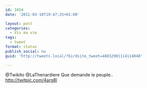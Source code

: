 ```yaml
---
id: 3454
date: '2011-03-18T19:47:25+01:00'

layout: post
categories:
  - Vis ma vie
tags:
  - tweet
format: status
publish_social: no
guid: 'http://tweets.local/?birdsite_tweet=48832901114114048'

---
```


@Twikito @LaThenardiere Que demande le peuple.. http://twitpic.com/4arg8l